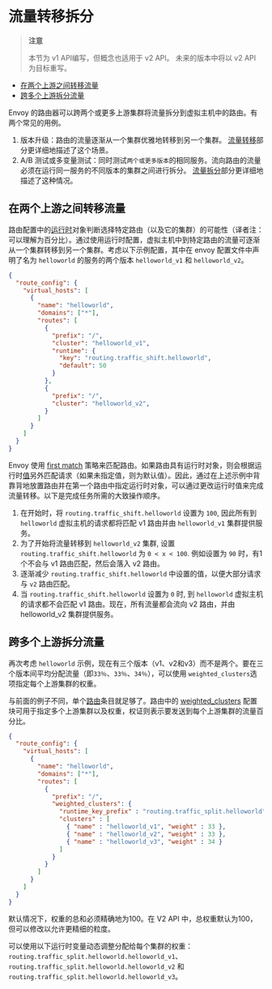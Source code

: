 # 流量转移拆分

>  **注意**
>
>  本节为 v1 API编写，但概念也适用于 v2 API。 未来的版本中将以 v2 API 为目标重写。

- [在两个上游之间转移流量](#traffic-shifting-between-two-upstreams)
- [跨多个上游拆分流量](#traffic-splitting-across-multiple-upstreams)

Envoy 的路由器可以跨两个或更多上游集群将流量拆分到虚拟主机中的路由。有两个常见的用例。

1. 版本升级：路由的流量逐渐从一个集群优雅地转移到另一个集群。 [流量转移](#config-http-conn-man-route-table-traffic-splitting-shift)部分更详细地描述了这个场景。
2. A/B 测试或多变量测试：同时测试`两个或更多版本`的相同服务。流向路由的流量必须在运行同一服务的不同版本的集群之间进行拆分。 [流量拆分](#config-http-conn-man-route-table-traffic-splitting-split)部分更详细地描述了这种情况。

## 在两个上游之间转移流量

路由配置中的[运行时](https://www.envoyproxy.io/docs/envoy/latest/api-v1/route_config/route/http-conn-man-route-table-route-runtime)对象判断选择特定路由（以及它的集群）的可能性（译者注：可以理解为百分比）。通过使用运行时配置，虚拟主机中到特定路由的流量可逐渐从一个集群转移到另一个集群。考虑以下示例配置，其中在 envoy 配置文件中声明了名为 `helloworld` 的服务的两个版本 `helloworld_v1` 和 `helloworld_v2`。

```json
{
  "route_config": {
    "virtual_hosts": [
      {
        "name": "helloworld",
        "domains": ["*"],
        "routes": [
          {
            "prefix": "/",
            "cluster": "helloworld_v1",
            "runtime": {
              "key": "routing.traffic_shift.helloworld",
              "default": 50
            }
          },
          {
            "prefix": "/",
            "cluster": "helloworld_v2",
          }
        ]
      }
    ]
  }
}
```

Envoy 使用 [first match](route_matching.html#config-http-conn-man-route-table-route-matching)  策略来匹配路由。如果路由具有运行时对象，则会根据运行时[值](https://www.envoyproxy.io/docs/envoy/latest/api-v1/route_config/route.html#config-http-conn-man-route-table-route-runtime-default)另外匹配请求（如果未指定值，则为默认值）。因此，通过在上述示例中背靠背地放置路由并在第一个路由中指定运行时对象，可以通过更改运行时值来完成流量转移。以下是完成任务所需的大致操作顺序。

1. 在开始时，将 `routing.traffic_shift.helloworld` 设置为 `100`, 因此所有到 `helloworld`  虚拟主机的请求都将匹配 v1 路由并由 `helloworld_v1` 集群提供服务。
2. 为了开始将流量转移到 `helloworld_v2` 集群, 设置 `routing.traffic_shift.helloworld` 为 `0 < x < 100`. 例如设置为 `90` 时，有1个不会与 v1 路由匹配，然后会落入 v2 路由。
3. 逐渐减少 `routing.traffic_shift.helloworld` 中设置的值，以便大部分请求与 `v2` 路由匹配。
4. 当 `routing.traffic_shift.helloworld`  设置为 `0` 时, 到 `helloworld`  虚拟主机的请求都不会匹配 v1 路由。现在，所有流量都会流向 v2 路由，并由 helloworld_v2 集群提供服务。

## 跨多个上游拆分流量

再次考虑 `helloworld` 示例，现在有三个版本（v1、v2和v3）而不是两个。要在三个版本间平均分配流量（即`33％`、`33％`、`34％`），可以使用 `weighted_clusters`选项指定每个上游集群的权重。

与前面的例子不同，单个[路由](https://www.envoyproxy.io/docs/envoy/latest/api-v1/route_config/route.html#config-http-conn-man-route-table-route)条目就足够了。路由中的 [weighted_clusters](https://www.envoyproxy.io/docs/envoy/latest/api-v1/route_config/route#config-http-conn-man-route-table-route-weighted-clusters) 配置块可用于指定多个上游集群以及权重，权证则表示要发送到每个上游集群的流量百分比。

```json
{
  "route_config": {
    "virtual_hosts": [
      {
        "name": "helloworld",
        "domains": ["*"],
        "routes": [
          {
            "prefix": "/",
            "weighted_clusters": {
              "runtime_key_prefix" : "routing.traffic_split.helloworld",
              "clusters" : [
                { "name" : "helloworld_v1", "weight" : 33 },
                { "name" : "helloworld_v2", "weight" : 33 },
                { "name" : "helloworld_v3", "weight" : 34 }
              ]
            }
          }
        ]
      }
    ]
  }
}
```

默认情况下，权重的总和必须精确地为100。在 V2 API 中，总权重默认为100，但可以修改以允许更精细的粒度。

可以使用以下运行时变量动态调整分配给每个集群的权重：`routing.traffic_split.helloworld.helloworld_v1`、`routing.traffic_split.helloworld.helloworld_v2` 和 `routing.traffic_split.helloworld.helloworld_v3`。